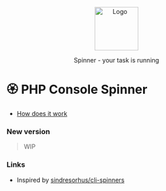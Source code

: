 <p align="center">
  <img alt="Logo" width="100" height="100" src="https://github.com/alecrabbit/php-console-spinner/raw/master/docs/images/ro37AC_sm.png">
</p>
 
<p align="center">  
Spinner - your task is running
</p>

#  🏵️  PHP Console Spinner

+ [How does it work](doc/how_does_it_work.md)

### New version 

> WIP

### Links

 - Inspired by [sindresorhus/cli-spinners](https://github.com/sindresorhus/cli-spinners)
